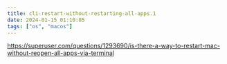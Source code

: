 ```yaml
---
title: cli-restart-without-restarting-all-apps.1
date: 2024-01-15 01:10:05
tags: ["os", "macos"]
---
```

https://superuser.com/questions/1293690/is-there-a-way-to-restart-mac-without-reopen-all-apps-via-terminal

